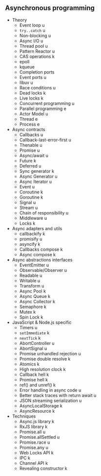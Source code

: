 ## Asynchronous programming

- Theory
  - Event loop u
  - `try..catch` u
  - Non-blocking u
  - Async I/O u
  - Thread pool u
  - Pattern Reactor u
  - CAS operations k
  - epoll
  - kqueue
  - Completion ports
  - Event ports u
  - libuv u
  - Race conditions u
  - Dead locks k
  - Live locks k
  - Concurrent programming u
  - Parallel programming e
  - Actor Model u
  - Thread e
  - Process e
- Async contracts
  - Callbacks u
  - Callback-last-error-first u
  - Thenable u
  - Promise u
  - Async/await u
  - Future k
  - Deferred u
  - Sync generator k
  - Async Generator u
  - Async Iterator u
  - Event u
  - Coroutine k
  - Goroutine k
  - Signal u
  - Stream u
  - Chain of responsibility u
  - Middleware u
  - Locks k
- Async adapters and utils
  - callbackify k
  - promisify u
  - asyncify k
  - Callbacks compose k
  - Async compose k
- Async abstractions interfaces
  - EventEmitter u
  - Observable/Observer u
  - Readable u
  - Writable u
  - Transform u
  - Async Pool k
  - Async Queue k
  - Async Collector k
  - Semaphore k
  - Mutex k
  - Spin Lock k
- JavaScript & Node.js specific
  - Timers u
  - `setImmediate` k
  - `nextTick` k
  - AbortController u
  - AbortSignal u
  - Promise unhandled rejection u
  - Promise double resolve k
  - Atomics k
  - High resolution clock k
  - Callback hell k
  - Promise hell k
  - ref() and unref() k
  - Error handling in async code u
  - Better stack traces with return await u
  - JSON streaming serialization u
  - AsyncLocalStorage k
  - AsyncResource k
- Techniques
  - Async.js library k
  - RxJS library k
  - Promise.all u
  - Promise.allSettled u
  - Promise.race u
  - Promise.any u
  - Web Locks API k
  - IPC k
  - Channel API k
  - Revealing constructor k
